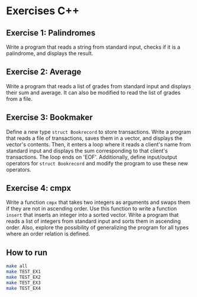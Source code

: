 # Exercises C++

## Exercise 1: Palindromes
Write a program that reads a string from standard input, checks if it is a palindrome, and displays the result.

## Exercise 2: Average
Write a program that reads a list of grades from standard input and displays their sum and average. It can also be modified to read the list of grades from a file.

## Exercise 3: Bookmaker
Define a new type `struct Bookrecord` to store transactions. Write a program that reads a file of transactions, saves them in a vector, and displays the vector's contents. Then, it enters a loop where it reads a client's name from standard input and displays the sum corresponding to that client's transactions. The loop ends on 'EOF'. Additionally, define input/output operators for `struct Bookrecord` and modify the program to use these new operators.

## Exercise 4: cmpx
Write a function `cmpx` that takes two integers as arguments and swaps them if they are not in ascending order. Use this function to write a function `insert` that inserts an integer into a sorted vector. Write a program that reads a list of integers from standard input and sorts them in ascending order. Also, explore the possibility of generalizing the program for all types where an order relation is defined.


## How to run


```bash
make all
make TEST_EX1
make TEST_EX2
make TEST_EX3
make TEST_EX4
```